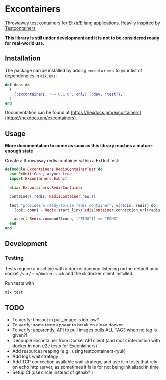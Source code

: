 # Excontainers

Throwaway test containers for Elixir/Erlang applications.
Heavily inspired by [Testcontainers](https://www.testcontainers.org/).

**This library is still under development and it is not to be considered ready for real-world use.**

## Installation

The package can be installed by adding `excontainers` to your list of dependencies in `mix.exs`:

```elixir
def deps do
  [
    {:excontainers, "~> 0.1.0", only: [:dev, :test]},
  ]
end
```

Documentation can be found at [https://hexdocs.pm/excontainers](https://hexdocs.pm/excontainers).

## Usage

**More documentation to come as soon as this library reaches a mature-enough state**

Create a throwaway redis container within a ExUnit test:

``` elixir
defmodule Excontainers.RedisContainerTest do
  use ExUnit.Case, async: true
  import Excontainers.ExUnit

  alias Excontainers.RedisContainer

  container(:redis, RedisContainer.new())

  test "provides a ready-to-use redis container", %{redis: redis} do
    {:ok, conn} = Redix.start_link(RedisContainer.connection_url(redis))

    assert Redix.command!(conn, ["PING"]) == "PONG"
  end
end
```

## Development

### Testing

Tests require a machine with a docker daemon listening on the default unix socket `/var/run/docker.sock` and the cli docker client installed.

Run tests with

```
mix test
```

## TODO

* To verify: timeout in pull_image is too low?
* To verify: some tests appear to break on clean docker
* To verify: apparently, API to pull images pulls ALL TAGS when no tag is given?!
* Decouple Excontainer from Docker API client (and mock interaction with docker in non-e2e tests for Excontainers)
* Add resources reaping (e.g., using testcontainers-ryuk)
* Add logs wait strategy
* Add TCP connection available wait strategy, and use it in tests that rely on echo http server, as sometimes it fails for not being initialized in time
* Setup CI (use circle instead of github? )

